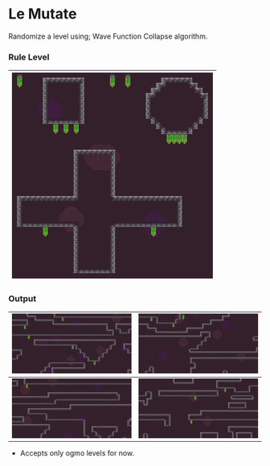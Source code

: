 # Le Mutate

Randomize a level using; Wave Function Collapse algorithm.

### Rule Level
|<img src="https://raw.githubusercontent.com/Descrout/lemutate/main/showcase/level.png" width="400">|
|--|

### Output
|![output1](./showcase/level_new1.png)|![output2](./showcase/level_new2.png)|
|--|--|
|![output3](./showcase/level_new3.png)|![output4](./showcase/level_new4.png)|

* Accepts only ogmo levels for now.
